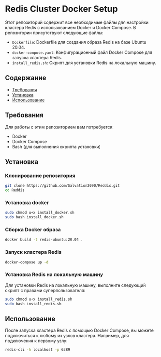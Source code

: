 # Redis Cluster Docker Setup

Этот репозиторий содержит все необходимые файлы для настройки кластера Redis с использованием Docker и Docker Compose. В репозитории присутствуют следующие файлы:

- `Dockerfile`: Dockerfile для создания образа Redis на базе Ubuntu 20.04.
- `docker-compose.yaml`: Конфигурационный файл Docker Compose для запуска кластера Redis.
- `install_redis.sh`: Скрипт для установки Redis на локальную машину.

## Содержание

- [Требования](#требования)
- [Установка](#установка)
- [Использование](#использование)

## Требования

Для работы с этим репозиторием вам потребуется:

- Docker
- Docker Compose
- Bash (для выполнения скрипта установки)

## Установка

### Клонирование репозитория

```bash
git clone https://github.com/Salvation2090/Reddis.git
cd Reddis
```

### Установка docker

```bash
sudo chmod u+x install_docker.sh
sudo bash install_docker.sh
```

### Сборка Docker образа

```bash
docker build -t redis-ubuntu:20.04 .
```

### Запуск кластера Redis

```bash
docker-compose up -d
```

### Установка Redis на локальную машину

Для установки Redis на локальную машину, выполните следующий скрипт с правами суперпользователя:

```bash
sudo chmod u+x install_redis.sh
sudo bash install_redis.sh
```

## Использование

После запуска кластера Redis с помощью Docker Compose, вы можете подключиться к любому из узлов кластера. Например, для подключения к первому узлу:

```bash
redis-cli -h localhost -p 6389
```
